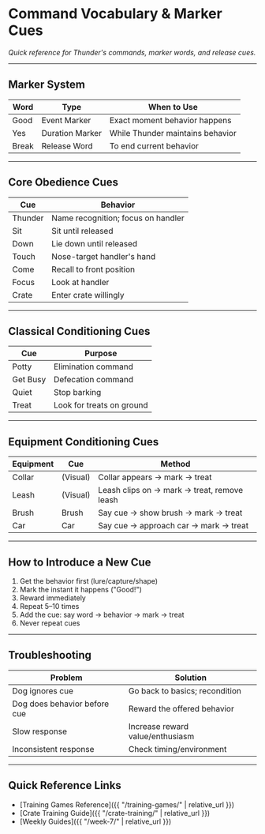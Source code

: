 # Command Vocabulary & Marker Cues
*Quick reference for Thunder's commands, marker words, and release cues.*

---

## Marker System
| Word | Type | When to Use |
|------|------|-------------|
| Good | Event Marker | Exact moment behavior happens |
| Yes | Duration Marker | While Thunder maintains behavior |
| Break | Release Word | To end current behavior |

---

## Core Obedience Cues
| Cue | Behavior |
|-----|----------|
| Thunder | Name recognition; focus on handler |
| Sit | Sit until released |
| Down | Lie down until released |
| Touch | Nose-target handler's hand |
| Come | Recall to front position |
| Focus | Look at handler |
| Crate | Enter crate willingly |

---

## Classical Conditioning Cues
| Cue | Purpose |
|-----|---------|
| Potty | Elimination command |
| Get Busy | Defecation command |
| Quiet | Stop barking |
| Treat | Look for treats on ground |

---

## Equipment Conditioning Cues
| Equipment | Cue | Method |
|-----------|-----|--------|
| Collar | (Visual) | Collar appears → mark → treat |
| Leash | (Visual) | Leash clips on → mark → treat, remove leash |
| Brush | Brush | Say cue → show brush → mark → treat |
| Car | Car | Say cue → approach car → mark → treat |

---

## How to Introduce a New Cue
1. Get the behavior first (lure/capture/shape)
2. Mark the instant it happens ("Good!")
3. Reward immediately
4. Repeat 5–10 times
5. Add the cue: say word → behavior → mark → treat
6. Never repeat cues

---

## Troubleshooting
| Problem | Solution |
|---------|----------|
| Dog ignores cue | Go back to basics; recondition |
| Dog does behavior before cue | Reward the offered behavior |
| Slow response | Increase reward value/enthusiasm |
| Inconsistent response | Check timing/environment |

---

## Quick Reference Links
- [Training Games Reference]({{ "/training-games/" | relative_url }})
- [Crate Training Guide]({{ "/crate-training/" | relative_url }})
- [Weekly Guides]({{ "/week-7/" | relative_url }})